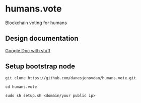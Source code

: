 # humans.vote
Blockchain voting for humans

## Design documentation
[Google Doc with stuff](https://docs.google.com/document/d/1HivUUGqH4lilm60n36SA12tUegNr2g3yyi_9uRWT29I/edit#)

## Setup bootstrap node
```git clone https://github.com/danesjenovdan/humans.vote.git```

```cd humans.vote```

```sudo sh setup.sh <domain/your public ip>```
